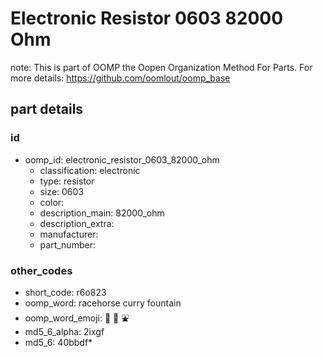 # Electronic Resistor 0603 82000 Ohm  

note: This is part of OOMP the Oopen Organization Method For Parts. For more details: https://github.com/oomlout/oomp_base

##  part details





### id
* oomp_id: electronic_resistor_0603_82000_ohm
  * classification: electronic
  * type: resistor
  * size: 0603
  * color: 
  * description_main: 82000_ohm
  * description_extra: 
  * manufacturer: 
  * part_number: 

### other_codes
* short_code: r6o823
* oomp_word: racehorse curry fountain
* oomp_word_emoji: :racehorse: :curry: :fountain:
* md5_6_alpha: 2ixgf
* md5_6: 40bbdf* 